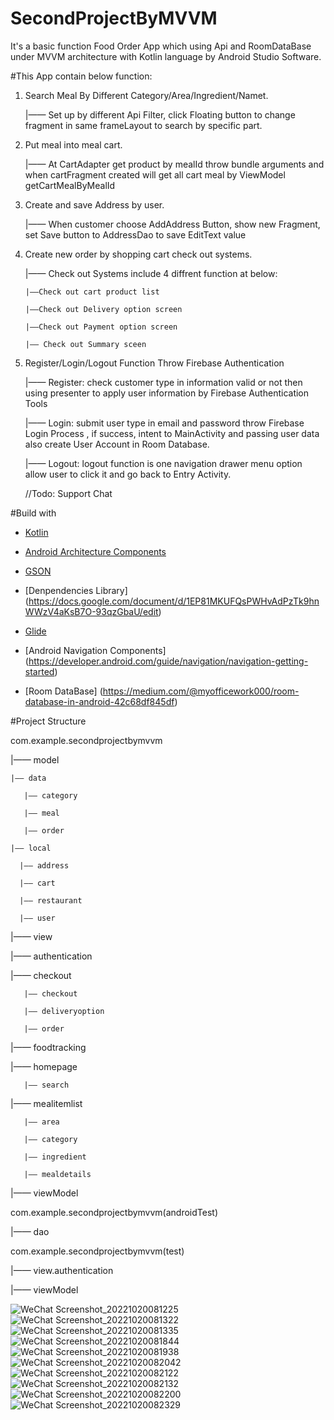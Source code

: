 # SecondProjectByMVVM
It's a basic function Food Order App which using Api and RoomDataBase under MVVM architecture with Kotlin language by Android Studio Software.

#This App contain below function:

1. Search Meal By Different Category/Area/Ingredient/Namet.
   
   |—— Set up by different Api Filter, click Floating button to change fragment in same frameLayout to search by specific part.
 
2. Put meal into meal cart.  

   |—— At CartAdapter get product by mealId throw bundle arguments and when cartFragment created  will get all cart meal by ViewModel getCartMealByMealId   
   
3. Create and save Address by user.  
   
   |—— When customer choose AddAddress Button, show new Fragment, set Save button to AddressDao to save EditText value
   
4. Create new order by shopping cart check out systems.
   
   |—— Check out Systems include 4 diffrent function at below:
       
       |——Check out cart product list
                 
       |——Check out Delivery option screen
                 
       |——Check out Payment option screen
               
       |—— Check out Summary sceen
   
5. Register/Login/Logout Function Throw Firebase Authentication
   
   |—— Register: check customer type in information valid or not then using presenter to apply user information by Firebase Authentication Tools                          
   
   |—— Login:    submit user type in email and password throw Firebase Login Process , if success, intent to MainActivity and passing user data also create User Account in Room Database.
   
   |—— Logout:   logout function is one navigation drawer menu option allow user to click it and go back to Entry Activity.
   
   //Todo: Support Chat

#Build with

- [Kotlin](https://kotlinlang.org/) 

- [Android Architecture Components](https://medium.com/@myofficework000/mvvm-architecture-using-repository-pattern-for-beginners-181a5df3fff8) 

- [GSON](https://github.com/google/gson)

- [Denpendencies Library] (https://docs.google.com/document/d/1EP81MKUFQsPWHvAdPzTk9hnWWzV4aKsB7O-93qzGbaU/edit)

- [Glide](https://github.com/bumptech/glide) 

- [Android Navigation Components] (https://developer.android.com/guide/navigation/navigation-getting-started)

- [Room DataBase] (https://medium.com/@myofficework000/room-database-in-android-42c68df845df)

#Project Structure 

com.example.secondprojectbymvvm    

|—— model

    |—— data
      
       |—— category
      
       |—— meal
      
       |—— order
    
    |—— local
    
      |—— address
      
      |—— cart
      
      |—— restaurant
      
      |—— user

       
|—— view

   |—— authentication
   
   |—— checkout
   
       |—— checkout
       
       |—— deliveryoption
       
       |—— order
       
   |—— foodtracking
   
   |—— homepage
   
       |—— search
   
   |—— mealitemlist
       
       |—— area
       
       |—— category
       
       |—— ingredient
       
       |—— mealdetails

|—— viewModel

com.example.secondprojectbymvvm(androidTest)

|—— dao

com.example.secondprojectbymvvm(test)

|—— view.authentication

|—— viewModel

![WeChat Screenshot_20221020081225](https://user-images.githubusercontent.com/112971217/196960819-cef8f182-d4f0-4d47-b4cc-3e4b2422e318.png)
![WeChat Screenshot_20221020081322](https://user-images.githubusercontent.com/112971217/196960821-be0492d2-4c41-4c57-bfbb-e6ba0ab845ea.png)
![WeChat Screenshot_20221020081335](https://user-images.githubusercontent.com/112971217/196960823-05af65f6-9759-4bc2-b33f-e034c8b0f796.png)
![WeChat Screenshot_20221020081844](https://user-images.githubusercontent.com/112971217/196960830-e3e0b8b7-3d36-4a45-babe-2b07235d1ae2.png)
![WeChat Screenshot_20221020081938](https://user-images.githubusercontent.com/112971217/196960832-478343c7-31d5-4777-b07d-97b29b1b8bc8.png)
![WeChat Screenshot_20221020082042](https://user-images.githubusercontent.com/112971217/196960833-a59d3205-5bb1-473f-ade6-d7ec1b69ea6c.png)
![WeChat Screenshot_20221020082122](https://user-images.githubusercontent.com/112971217/196960834-1a540364-cbad-44cd-adb3-9a1508e0af6e.png)
![WeChat Screenshot_20221020082132](https://user-images.githubusercontent.com/112971217/196960835-bf4c0b5b-3617-45ce-afc6-55209d34df34.png)
![WeChat Screenshot_20221020082200](https://user-images.githubusercontent.com/112971217/196960837-2a5e2610-88c3-4b92-ad1f-fa280c1cce28.png)
![WeChat Screenshot_20221020082329](https://user-images.githubusercontent.com/112971217/196960839-89d9c5a9-260d-4cbd-82b9-a6612739d1b0.png)





